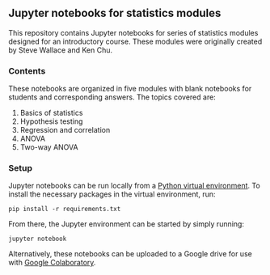 ## Jupyter notebooks for statistics modules

This repository contains Jupyter notebooks for series of statistics modules designed for an introductory course. These modules were originally created by Steve Wallace and Ken Chu.

### Contents

These notebooks are organized in five modules with blank notebooks for students and corresponding answers. The topics covered are:

1. Basics of statistics
2. Hypothesis testing
3. Regression and correlation
4. ANOVA
5. Two-way ANOVA

### Setup

Jupyter notebooks can be run locally from a [Python virtual environment](https://docs.python.org/3/library/venv.html). To install the necessary packages in the virtual environment, run:

`pip install -r requirements.txt`

From there, the Jupyter environment can be started by simply running:

`jupyter notebook`

Alternatively, these notebooks can be uploaded to a Google drive for use with [Google Colaboratory](https://research.google.com/colaboratory/).
